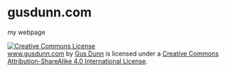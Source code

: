 # gusdunn.com
my webpage






<a rel="license" href="http://creativecommons.org/licenses/by-sa/4.0/"><img alt="Creative Commons License" style="border-width:0" src="https://i.creativecommons.org/l/by-sa/4.0/88x31.png" /></a><br /><span xmlns:dct="http://purl.org/dc/terms/" property="dct:title">www.gusdunn.com</span> by <a xmlns:cc="http://creativecommons.org/ns#" href="https://github.com/gusdunn/gusdunn.github.io" property="cc:attributionName" rel="cc:attributionURL">Gus Dunn</a> is licensed under a <a rel="license" href="http://creativecommons.org/licenses/by-sa/4.0/">Creative Commons Attribution-ShareAlike 4.0 International License</a>.
